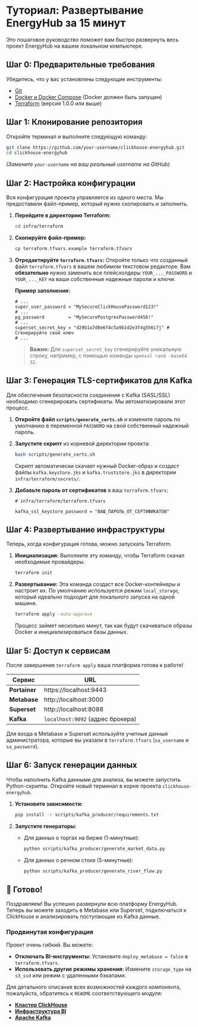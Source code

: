 # Туториал: Развертывание EnergyHub за 15 минут

Это пошаговое руководство поможет вам быстро развернуть весь проект EnergyHub на вашем локальном компьютере.

## Шаг 0: Предварительные требования

Убедитесь, что у вас установлены следующие инструменты:
- [Git](https://git-scm.com/)
- [Docker и Docker Compose](https://www.docker.com/products/docker-desktop/) (Docker должен быть запущен)
- [Terraform](https://www.terraform.io/downloads.html) (версия 1.0.0 или выше)

## Шаг 1: Клонирование репозитория

Откройте терминал и выполните следующую команду:
```bash
git clone https://github.com/your-username/clickhouse-energyhub.git
cd clickhouse-energyhub
```
*(Замените `your-username` на ваш реальный username на GitHub)*

## Шаг 2: Настройка конфигурации

Вся конфигурация проекта управляется из одного места. Мы предоставили файл-пример, который нужно скопировать и заполнить.

1.  **Перейдите в директорию Terraform:**
    ```bash
    cd infra/terraform
    ```

2.  **Скопируйте файл-пример:**
    ```bash
    cp terraform.tfvars.example terraform.tfvars
    ```

3.  **Отредактируйте `terraform.tfvars`:**
    Откройте только что созданный файл `terraform.tfvars` в вашем любимом текстовом редакторе. Вам **обязательно** нужно заменить все плейсхолдеры `YOUR_..._PASSWORD` и `YOUR_..._KEY` на ваши собственные надежные пароли и ключи.

    **Пример заполнения:**
    ```hcl
    # ...
    super_user_password = "MySecureClickHousePassword123!"
    # ...
    pg_password         = "MySecurePostgresPassword456!"
    # ...
    superset_secret_key = "d29b1a7d8e6f4c5a9b1d2e3f4g5h6i7j" # Сгенерируйте свой ключ
    # ...
    ```
    > **Важно:** Для `superset_secret_key` сгенерируйте уникальную строку, например, с помощью команды `openssl rand -base64 32`.

## Шаг 3: Генерация TLS-сертификатов для Kafka

Для обеспечения безопасности соединения с Kafka (SASL/SSL) необходимо сгенерировать сертификаты. Мы автоматизировали этот процесс.

1.  **Откройте файл `scripts/generate_certs.sh`** и измените пароль по умолчанию в переменной `PASSWORD` на свой собственный надежный пароль.
2.  **Запустите скрипт** из корневой директории проекта:
    ```bash
    bash scripts/generate_certs.sh
    ```
    Скрипт автоматически скачает нужный Docker-образ и создаст файлы `kafka.keystore.jks` и `kafka.truststore.jks` в директории `infra/terraform/secrets/`.

3.  **Добавьте пароль от сертификатов** в ваш `terraform.tfvars`:
    ```hcl
    # infra/terraform/terraform.tfvars
    
    kafka_ssl_keystore_password = "ВАШ_ПАРОЛЬ_ОТ_СЕРТИФИКАТОВ"
    ```

## Шаг 4: Развертывание инфраструктуры

Теперь, когда конфигурация готова, можно запускать Terraform.

1.  **Инициализация:**
    Выполните эту команду, чтобы Terraform скачал необходимые провайдеры.
    ```bash
    terraform init
    ```

2.  **Развертывание:**
    Эта команда создаст все Docker-контейнеры и настроит их. По умолчанию используется режим `local_storage`, который идеально подходит для локального запуска на одной машине.
    ```bash
    terraform apply -auto-approve
    ```
    Процесс займет несколько минут, так как будут скачиваться образы Docker и инициализироваться базы данных.

## Шаг 5: Доступ к сервисам

После завершения `terraform apply` ваша платформа готова к работе!

| Сервис | URL |
| --- | --- |
| **Portainer**| https://localhost:9443 |
| **Metabase** | http://localhost:3000 |
| **Superset** | http://localhost:8088 |
| **Kafka** | `localhost:9092` (адрес брокера) |

Для входа в Metabase и Superset используйте учетные данные администратора, которые вы указали в `terraform.tfvars` (`sa_username` и `sa_password`).

## Шаг 6: Запуск генерации данных

Чтобы наполнить Kafka данными для анализа, вы можете запустить Python-скрипты. Откройте новый терминал в корне проекта `clickhouse-energyhub`.

1.  **Установите зависимости:**
    ```bash
    pip install -r scripts/kafka_producer/requirements.txt
    ```

2.  **Запустите генераторы:**
    *   Для данных о торгах на бирже (1-минутные):
        ```bash
        python scripts/kafka_producer/generate_market_data.py
        ```
    *   Для данных о речном стоке (5-минутные):
        ```bash
        python scripts/kafka_producer/generate_river_flow.py
        ```

## 🚀 Готово!

Поздравляем! Вы успешно развернули всю платформу EnergyHub. Теперь вы можете заходить в Metabase или Superset, подключаться к ClickHouse и анализировать поступающие из Kafka данные.

### Продвинутая конфигурация

Проект очень гибкий. Вы можете:
- **Отключать BI-инструменты:** Установите `deploy_metabase = false` в `terraform.tfvars`.
- **Использовать другие режимы хранения:** Измените `storage_type` на `s3_ssd` или режим с удаленными бэкапами.

Для детального описания всех возможностей каждого компонента, пожалуйста, обратитесь к `README` соответствующего модуля:
- [**Кластер ClickHouse**](./infra/terraform/modules/clickhouse-cluster/README.md)
- [**Инфраструктура BI**](./infra/terraform/modules/bi-infra/README.md)
- [**Apache Kafka**](./infra/terraform/modules/kafka/README.md)
